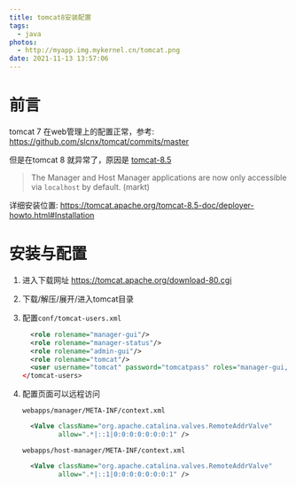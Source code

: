 ```yaml
---
title: tomcat8安装配置
tags:
  - java
photos:
  - http://myapp.img.mykernel.cn/tomcat.png
date: 2021-11-13 13:57:06
---
```


# 前言

tomcat 7 在web管理上的配置正常，参考: https://github.com/slcnx/tomcat/commits/master

但是在tomcat 8 就异常了，原因是 [tomcat-8.5](https://tomcat.apache.org/tomcat-8.5-doc/changelog.html)

> The Manager and Host Manager applications are now only accessible via `localhost` by default. (markt)

详细安装位置: https://tomcat.apache.org/tomcat-8.5-doc/deployer-howto.html#Installation

<!--more-->



# 安装与配置

1. 进入下载网址 https://tomcat.apache.org/download-80.cgi

2. 下载/解压/展开/进入tomcat目录

3. 配置`conf/tomcat-users.xml`

   ```xml
     <role rolename="manager-gui"/>
     <role rolename="manager-status"/>
     <role rolename="admin-gui"/>
     <role rolename="tomcat"/>
     <user username="tomcat" password="tomcatpass" roles="manager-gui,tomcat,manager-status,admin-gui"/>
   </tomcat-users>
   ```

4. 配置页面可以远程访问

   `webapps/manager/META-INF/context.xml`

   ```xml
     <Valve className="org.apache.catalina.valves.RemoteAddrValve"
            allow=".*|::1|0:0:0:0:0:0:0:1" />
   ```

   `webapps/host-manager/META-INF/context.xml`

   ```xml
     <Valve className="org.apache.catalina.valves.RemoteAddrValve"
            allow=".*|::1|0:0:0:0:0:0:0:1" />
   ```

